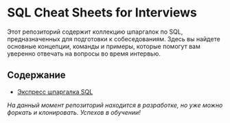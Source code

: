 # SQL Cheat Sheets for Interviews

Этот репозиторий содержит коллекцию шпаргалок по SQL, предназначенных для подготовки к собеседованиям. Здесь вы найдете основные концепции, команды и примеры, которые помогут вам уверенно отвечать на вопросы во время интервью.

## Содержание

- [Экспресс шпаргалка SQL](simple_crib.md)
  
  
  
*На данный момент репозиторий находится в разработке, но уже можно форкать и клонировать. Успехов в обучении!*

